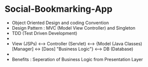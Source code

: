 # Social-Bookmarking-App

 * Object Oriented Design and coding Convention
 * Design Pattern : MVC (Model View Controller) and Singleton
 * TDD (Test Driven Development)
 * 
 *  View (JSPs) <--> Controller (Servlet) <--> {Model (Java Classes) [Manager] <-> [Daos] "Business Logic"} <--> DB (Database)
 *  
 *  Benefits : Seperation of Business Logic from Presentation  Layer
 
 
